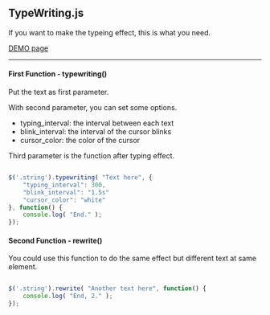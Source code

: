 <h2>TypeWriting.js</h2>

If you want to make the typeing effect, this is what you need.

[DEMO page](http://eddiewen-taiwan.github.io/typewriting/)

******************************

<h4>First Function - typewriting()</h4>

Put the text as first parameter.

With second parameter, you can set some options.

<ul>
	<li>typing_interval: the interval between each text</li>
	<li>blink_interval: the interval of the cursor blinks</li>
	<li>cursor_color: the color of the cursor</li>
</ul>

Third parameter is the function after typing effect.

```javascript

$('.string').typewriting( "Text here", {
	"typing_interval": 300,
	"blink_interval": "1.5s"
	"cursor_color": "white"
}, function() {
	console.log( "End." );
});

```

<h4>Second Function - rewrite()</h4>

You could use this function to do the same effect but different text at same element.

```javascript

$('.string').rewrite( "Another text here", function() {
	console.log( "End, 2." );
});

```
